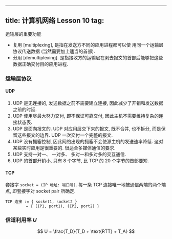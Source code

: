 
---
title: 计算机网络 Lesson 10
tag: [](/index.md)
---

运输层的重要功能

- 复⽤ [multiplexing], 是指在发送⽅不同的应⽤进程都可以使 ⽤同⼀个运输层协议传送数据 (当然需要加上适当的⾸部). 
- 分⽤ [demultiplexing]. 是指接收⽅的运输层在剥去报⽂的⾸部后能够把这些数据正确交付⽬的应⽤进程. 



### 运输层协议

#### UDP

1. UDP 是无连接的, 发送数据之前不需要建立连接, 因此减少了开销和发送数据之前的时延. 
1. UDP 使用尽最大努力交付, 即不保证可靠交付, 因此主机不需要维持复杂的连接状态表. 
1. UDP 是面向报文的. UDP 对应用层交下来的报文, 既不合并, 也不拆分, 而是保留这些报文的边界. UDP 一次交付一个完整的报文.  
1. UDP 没有拥塞控制, 因此网络出现的拥塞不会使源主机的发送速率降低. 这对某些实时应用是很重要的. 很适合多媒体通信的要求. 
1. UDP 支持一对一、 一对多、 多对一和多对多的交互通信. 
1. UDP 的首部开销小, 只有 8 个字节, 比 TCP 的 20 个字节的首部要短. 

#### TCP

套接字 `socket = (IP 地址: 端口号)`. 每一条 TCP 连接唯⼀地被通信两端的两个端点, 即套接字对 socket pair 所确定. 

```
TCP 连接 := { socket1, socket2 } 
         = { (IP1, port1), (IP2, port2) } 
```

### 信道利⽤率 $U$

$$
U = \frac{T_D}{T_D + \text{RTT} + T_A}
$$
